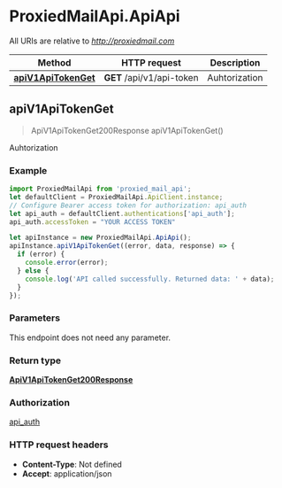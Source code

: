 # ProxiedMailApi.ApiApi

All URIs are relative to *http://proxiedmail.com*

Method | HTTP request | Description
------------- | ------------- | -------------
[**apiV1ApiTokenGet**](ApiApi.md#apiV1ApiTokenGet) | **GET** /api/v1/api-token | Auhtorization



## apiV1ApiTokenGet

> ApiV1ApiTokenGet200Response apiV1ApiTokenGet()

Auhtorization



### Example

```javascript
import ProxiedMailApi from 'proxied_mail_api';
let defaultClient = ProxiedMailApi.ApiClient.instance;
// Configure Bearer access token for authorization: api_auth
let api_auth = defaultClient.authentications['api_auth'];
api_auth.accessToken = "YOUR ACCESS TOKEN"

let apiInstance = new ProxiedMailApi.ApiApi();
apiInstance.apiV1ApiTokenGet((error, data, response) => {
  if (error) {
    console.error(error);
  } else {
    console.log('API called successfully. Returned data: ' + data);
  }
});
```

### Parameters

This endpoint does not need any parameter.

### Return type

[**ApiV1ApiTokenGet200Response**](ApiV1ApiTokenGet200Response.md)

### Authorization

[api_auth](../README.md#api_auth)

### HTTP request headers

- **Content-Type**: Not defined
- **Accept**: application/json

